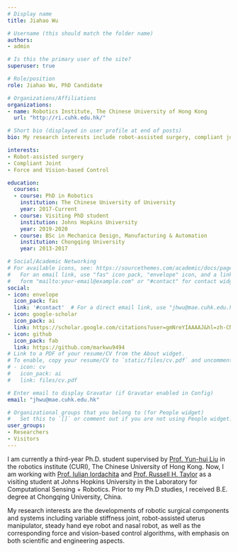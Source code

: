 ```yaml
---
# Display name
title: Jiahao Wu

# Username (this should match the folder name)
authors:
- admin

# Is this the primary user of the site?
superuser: true

# Role/position
role: Jiahao Wu, PhD Candidate

# Organizations/Affiliations
organizations:
- name: Robotics Institute, The Chinese University of Hong Kong
  url: "http://ri.cuhk.edu.hk/"

# Short bio (displayed in user profile at end of posts)
bio: My research interests include robot-assisted surgery, compliant joint and force & vision-based control.

interests:
- Robot-assisted surgery
- Compliant Joint
- Force and Vision-based Control

education:
  courses:
  - course: PhD in Robotics
    institution: The Chinese University of University
    year: 2017-Current
  - course: Visiting PhD student 
    institution: Johns Hopkins University
    year: 2019-2020
  - course: BSc in Mechanica Design, Manufacturing & Automation
    institution: Chongqing University
    year: 2013-2017

# Social/Academic Networking
# For available icons, see: https://sourcethemes.com/academic/docs/page-builder/#icons
#   For an email link, use "fas" icon pack, "envelope" icon, and a link in the
#   form "mailto:your-email@example.com" or "#contact" for contact widget.
social:
- icon: envelope
  icon_pack: fas
  link: '#contact'  # For a direct email link, use "jhwu@mae.cuhk.edu.hk".
- icon: google-scholar
  icon_pack: ai
  link: https://scholar.google.com/citations?user=gmNreYIAAAAJ&hl=zh-CN
- icon: github
  icon_pack: fab
  link: https://github.com/markwu9494
# Link to a PDF of your resume/CV from the About widget.
# To enable, copy your resume/CV to `static/files/cv.pdf` and uncomment the lines below.
# - icon: cv
#   icon_pack: ai
#   link: files/cv.pdf

# Enter email to display Gravatar (if Gravatar enabled in Config)
email: "jhwu@mae.cuhk.edu.hk"

# Organizational groups that you belong to (for People widget)
#   Set this to `[]` or comment out if you are not using People widget.
user_groups:
- Researchers
- Visitors
---
```


I am currently a third-year Ph.D. student supervised by [Prof. Yun-hui Liu](https://www4.mae.cuhk.edu.hk/peoples/liu-yun-hui/) in the robotics institute (CURI), The Chinese University of Hong Kong. Now, I am working with [Prof. Iulian Iordachita](https://amiro.lcsr.jhu.edu/IulianIordachita/) and [Prof. Russell H. Taylor](https://www.cs.jhu.edu/~rht/) as a visiting student at Johns Hopkins University in the Laboratory for Computational Sensing + Robotics. Prior to my Ph.D studies, I received B.E. degree at Chongqing University, China.

My research interests are the developments of robotic surgical components and systems including variable stiffness joint, robot-assisted uterus manipulator, steady hand eye robot and nasal robot, as well as the corresponding force and vision-based control algorithms, with emphasis on both scientific and engineering aspects.
